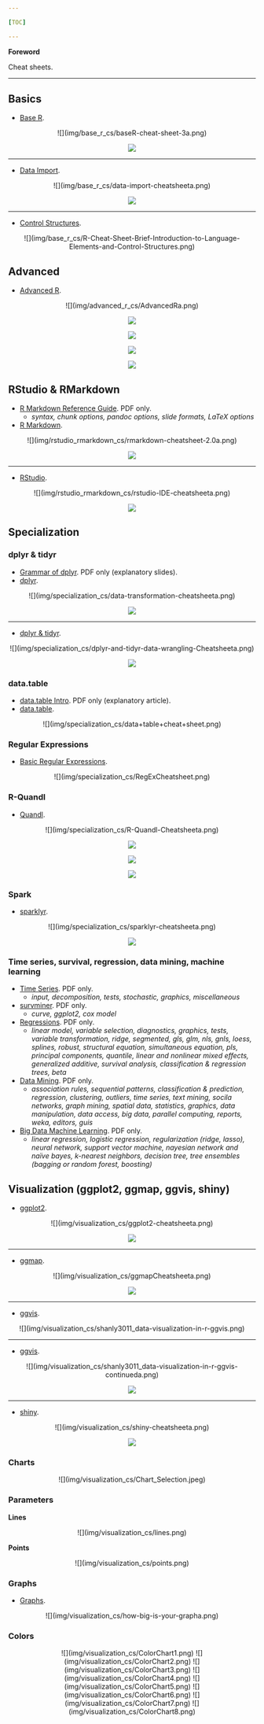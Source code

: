 ```yaml
---

[TOC]

---
```


**Foreword**

Cheat sheets.

---

## Basics

- [Base R](baseR-cheat-sheet-3.pdf).

<center>
![](img/base_r_cs/baseR-cheat-sheet-3a.png)

![](img/base_r_cs/baseR-cheat-sheet-3b.png)
</center>

---

- [Data Import](data-import-cheatsheet.pdf).

<center>
![](img/base_r_cs/data-import-cheatsheeta.png)

![](img/base_r_cs/data-import-cheatsheetb.png)
</center>

---

- [Control Structures](R-Cheat-Sheet-Brief-Introduction-to-Language-Elements-and-Control-Structures.pdf).

<center>
![](img/base_r_cs/R-Cheat-Sheet-Brief-Introduction-to-Language-Elements-and-Control-Structures.png)
</center>

## Advanced

- [Advanced R](advancedR.pdf).

<center>
![](img/advanced_r_cs/AdvancedRa.png)

![](img/advanced_r_cs/AdvancedRb.png)

![](img/advanced_r_cs/AdvancedRc.png)

![](img/advanced_r_cs/AdvancedRd.png)

![](img/advanced_r_cs/AdvancedRe.png)
</center>

## RStudio & RMarkdown

- [R Markdown Reference Guide](R-Markdown-Reference.pdf). PDF only.
    - *syntax, chunk options, pandoc options, slide formats, LaTeX options*
- [R Markdown](rmarkdown-cheatsheet-2.0.pdf).

<center>
![](img/rstudio_rmarkdown_cs/rmarkdown-cheatsheet-2.0a.png)

![](img/rstudio_rmarkdown_cs/rmarkdown-cheatsheet-2.0b.png)
</center>

---

- [RStudio](rstudio-IDE-cheatsheet.pdf).

<center>
![](img/rstudio_rmarkdown_cs/rstudio-IDE-cheatsheeta.png)

![](img/rstudio_rmarkdown_cs/rstudio-IDE-cheatsheetb.png)
</center>

## Specialization 

### dplyr & tidyr

- [Grammar of dplyr](r-dplyr.pdf). PDF only (explanatory slides).
- [dplyr](data-transformation-cheatsheet.pdf).

<center>
![](img/specialization_cs/data-transformation-cheatsheeta.png)

![](img/specialization_cs/data-transformation-cheatsheetb.png)
</center>

---

- [dplyr & tidyr](dplyr-and-tidyr-data-wrangling-Cheatsheet.pdf).
    
<center>
![](img/specialization_cs/dplyr-and-tidyr-data-wrangling-Cheatsheeta.png)

![](img/specialization_cs/dplyr-and-tidyr-data-wrangling-Cheatsheetb.png)
</center>

### data.table

- [data.table Intro](data.table-Intro.pdf). PDF only (explanatory article).
- [data.table](data+table+cheat+sheet.pdf).

<center>
![](img/specialization_cs/data+table+cheat+sheet.png)
</center>

### Regular Expressions

- [Basic Regular Expressions](RegExCheatsheet.pdf).

<center>
![](img/specialization_cs/RegExCheatsheet.png)
</center>

### R-Quandl

- [Quandl](R-Quandl-Cheatsheet.pdf).

<center>
![](img/specialization_cs/R-Quandl-Cheatsheeta.png)

![](img/specialization_cs/R-Quandl-Cheatsheetb.png)

![](img/specialization_cs/R-Quandl-Cheatsheetc.png)

![](img/specialization_cs/R-Quandl-Cheatsheetd.png)
</center>

### Spark

- [sparklyr](sparklyr-cheatsheet.pdf).

<center>
![](img/specialization_cs/sparklyr-cheatsheeta.png)

![](img/specialization_cs/sparklyr-cheatsheetb.png)
</center>

### Time series, survival, regression, data mining, machine learning

- [Time Series](R-FUNCTIONS-FOR-TIME-SERIES-ANALYSIS.pdf). PDF only.
    - *input, decomposition, tests, stochastic, graphics, miscellaneous*
- [survminer](survminer_cheatsheet.pdf). PDF only.
    - *curve, ggplot2, cox model*
- [Regressions](Ricci-refcard-regression.pdf). PDF only.
    - *linear model, variable selection, diagnostics, graphics, tests, variable transformation, ridge, segmented, gls, glm, nls, gnls, loess, splines, robust, structural equation, simultaneous equation, pls, principal components, quantile, linear and nonlinear mixed effects, generalized additive, survival analysis, classification & regression trees, beta*
- [Data Mining](R-Reference-Card-for-Data-Mining.pdf). PDF only.
    - *association rules, sequential patterns, classification & prediction, regression, clustering, outliers, time series, text mining, socila networks, graph mining, spatial data, statistics, graphics, data manipulation, data access, big data, parallel computing, reports, weka, editors, guis*
- [Big Data Machine Learning](4503-rc158-010d-machinelearning_1.pdf). PDF only.
    - *linear regression, logistic regression, regularization (ridge, lasso), neural network, support vector machine, nayesian network and naïve bayes, k-nearest neighbors, decision tree, tree ensembles (bagging or random forest, boosting)*

## Visualization (ggplot2, ggmap, ggvis, shiny)

- [ggplot2](ggplot2-cheatsheet.pdf).

<center>
![](img/visualization_cs/ggplot2-cheatsheeta.png)

![](img/visualization_cs/ggplot2-cheatsheetb.png)
</center>

---

- [ggmap](ggmapCheatsheet.pdf).

<center>
![](img/visualization_cs/ggmapCheatsheeta.png)

![](img/visualization_cs/ggmapCheatsheetb.png)
</center>

---

- [ggvis](shanly3011_data-visualization-in-r-ggvis.pdf).

<center>
![](img/visualization_cs/shanly3011_data-visualization-in-r-ggvis.png)
</center>

---

- [ggvis](shanly3011_data-visualization-in-r-ggvis-continued.pdf).

<center>
![](img/visualization_cs/shanly3011_data-visualization-in-r-ggvis-continueda.png)

![](img/visualization_cs/shanly3011_data-visualization-in-r-ggvis-continuedb.png)
</center>

---

- [shiny](shiny-cheatsheet.pdf).

<center>
![](img/visualization_cs/shiny-cheatsheeta.png)

![](img/visualization_cs/shiny-cheatsheetb.png)
</center>

### Charts

<center>
![](img/visualization_cs/Chart_Selection.jpeg)
</center>

### Parameters

**Lines**

<center>
![](img/visualization_cs/lines.png)
</center>

**Points**

<center>
![](img/visualization_cs/points.png)
</center>

### Graphs

- [Graphs](how-big-is-your-graph.pdf).

<center>
![](img/visualization_cs/how-big-is-your-grapha.png)
</center>

### Colors

<center>
![](img/visualization_cs/ColorChart1.png)
![](img/visualization_cs/ColorChart2.png)
![](img/visualization_cs/ColorChart3.png)
![](img/visualization_cs/ColorChart4.png)
![](img/visualization_cs/ColorChart5.png)
![](img/visualization_cs/ColorChart6.png)
![](img/visualization_cs/ColorChart7.png)
![](img/visualization_cs/ColorChart8.png)
</center>